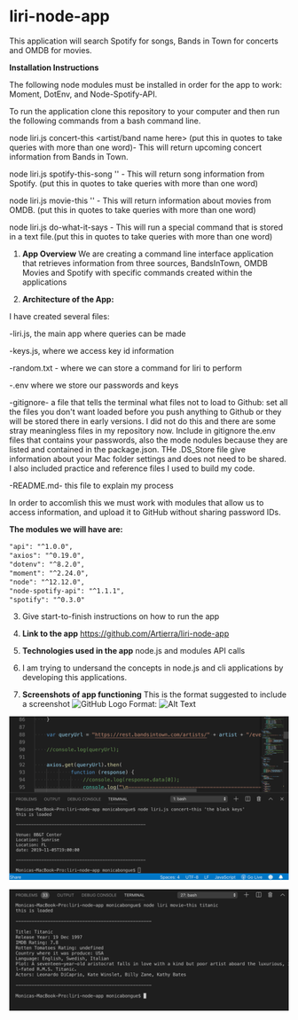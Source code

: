 # liri-node-app
This application will search Spotify for songs, Bands in Town for concerts and OMDB for movies.

**Installation Instructions**

The following node modules must be installed in order for the app to work: Moment, DotEnv, and Node-Spotify-API.

To run the application clone this repository to your computer and then run the following commands from a bash command line.

node liri.js concert-this <artist/band name here> (put this in quotes to take queries with more than one word)- This will return upcoming concert information from Bands in Town. 

node liri.js spotify-this-song '' - This will return song information from Spotify. (put this in quotes to take queries with more than one word)

node liri.js movie-this '' - This will return information about movies from OMDB. (put this in quotes to take queries with more than one word)

node liri.js do-what-it-says - This will run a special command that is stored in a text file.(put this in quotes to take queries with more than one word)

1. **App Overview** 
We are creating a command line interface application that retrieves information from three sources, BandsInTown, OMDB Movies and Spotify with specific commands created within the applications
   

2. **Architecture of the App:**

I have created several files:

-liri.js, the main app where queries can  be made

-keys.js,  where we access key id information

-random.txt - where we can store a command for liri to perform

-.env where we store our passwords and keys

-gitignore- a file that tells the terminal what files not to load to Github:
set all the files you don't want loaded before you push anything to Github or they will be stored there in early versions.  I did not do this and there are some stray meaningless files in my repository now.
 Include in gitignore the.env files that contains your passwords, also the mode nodules because they are listed and contained in the package.json. THe .DS_Store file give information about your Mac folder settings and does not need to be shared. I also included practice and reference files I used to build my code.

-README.md- this file to explain my process

In order to accomlish this we must work with modules that allow us to access information, and upload it to GitHub without sharing password IDs.

**The modules we will have are:**
 
    "api": "^1.0.0",
    "axios": "^0.19.0",
    "dotenv": "^8.2.0",
    "moment": "^2.24.0",
    "node": "^12.12.0",
    "node-spotify-api": "^1.1.1",
    "spotify": "^0.3.0"
 
3. Give start-to-finish instructions on how to run the app

5. **Link to the app**
    https://github.com/Artierra/liri-node-app

6. **Technologies used in the app**
    node.js and modules
    API calls 
    

7. I am trying to undersand the concepts in node.js and cli applications by developing this applications.

8. **Screenshots of app functioning**
This is the format suggested to include a screenshot
![GitHub Logo](/images/logo.png)
Format: ![Alt Text](url)


![bands-in-town screenshot](https://github.com/Artierra/liri-node-app/blob/master/bands-in-townscreenshot.png)


![movie-this-screenshot](https://github.com/Artierra/liri-node-app/blob/master/movie-this%20screenshot.png)
